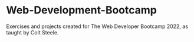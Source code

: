 # Web-Development-Bootcamp
Exercises and projects created for The Web Developer Bootcamp 2022, as taught by Colt Steele.
